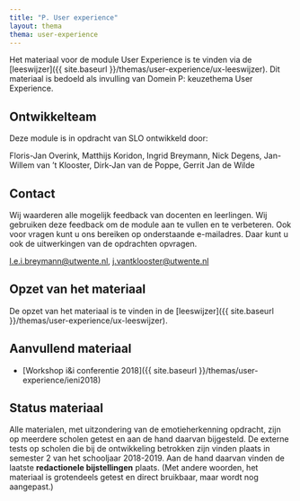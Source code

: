 ```yaml
---
title: "P. User experience"
layout: thema
thema: user-experience
---
```


Het materiaal voor de module User Experience is te vinden via de [leeswijzer]({{ site.baseurl }}/themas/user-experience/ux-leeswijzer).
Dit materiaal is bedoeld als invulling van Domein P: keuzethema User Experience.

## Ontwikkelteam

Deze module is in opdracht van SLO ontwikkeld door:

Floris-Jan Overink, Matthijs Koridon, Ingrid Breymann, Nick Degens,
Jan-Willem van ’t Klooster, Dirk-Jan van de Poppe, Gerrit Jan de Wilde

## Contact

Wij waarderen alle mogelijk feedback van docenten en leerlingen.
Wij gebruiken deze feedback om de module aan te vullen en te verbeteren.
Ook voor vragen kunt u ons bereiken op onderstaande e-mailadres.
Daar kunt u ook de uitwerkingen van de opdrachten opvragen.

l.e.i.breymann@utwente.nl, j.vantklooster@utwente.nl

## Opzet van het materiaal

De opzet van het materiaal is te vinden in de [leeswijzer]({{ site.baseurl }}/themas/user-experience/ux-leeswijzer).

## Aanvullend materiaal

* [Workshop i&i conferentie 2018]({{ site.baseurl }}/themas/user-experience/ieni2018)

## Status materiaal

Alle materialen, met uitzondering van de emotieherkenning opdracht, zijn op meerdere scholen getest en aan de hand daarvan bijgesteld.
De externe tests op scholen die bij de ontwikkeling betrokken zijn vinden plaats in semester 2 van het schooljaar 2018-2019.
Aan de hand daarvan vinden de laatste **redactionele bijstellingen** plaats.
(Met andere woorden, het materiaal is grotendeels getest en direct bruikbaar, maar wordt nog aangepast.)
